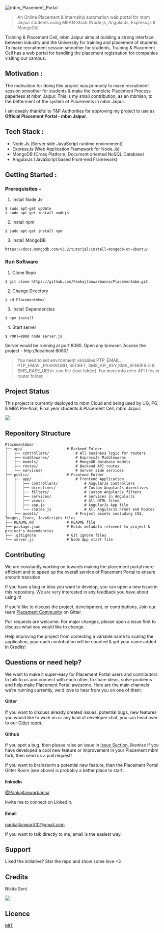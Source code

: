  ![mbm_Placement_Portal](./public/assets/images/github-mbm-placement-portal.png)
> An Online Placement & Internship automation web portal for mbm Jaipur students using MEAN Stack (Node.js, AngularJs, Express.js & MongoDb)

Training & Placement Cell, mbm Jaipur aims at building a strong interface between industry and the University for training and placement of students. To make recruitment session smoother for students, Training & Placement Cell has a web portal for handling the placement registration for companies visiting our campus.

## Motivation :
The motivation for doing this project was primarily to make recruitment session smoother for students & make the complete Placement Process paperless at mbm Jaipur. This is my small contribution, as an mbmian, to the betterment of the system of Placements in mbm Jaipur.

I am deeply thankful to T&P Authorities for approving my project to use as **Official Placement Portal - mbm Jaipur**.

## Tech Stack :
* Node.Js (Server side JavaScript runtime environment)
* ExpressJs (Web Application Framework for Node.Js)
* MongoDB (Cross Platform, Document oriented NoSQL Database)
* AngularJs (JavaScript based Front-end Framework)

## Getting Started :

### Prerequisites -

1. Install Node.Js
```
$ sudo apt-get update
$ sudo apt-get install nodejs
```
2. Install npm
```
$ sudo apt-get install npm
```
3. Install MongoDB
```
https://docs.mongodb.com/v3.2/tutorial/install-mongodb-on-ubuntu/
```
### Run Software

1. Clone Repo
```
$ git clone https://github.com/Pankajtanwarbanna/Placementmbm.git
```
2. Change Directory
```
$ cd Placementmbm/
```
3. Install Dependencies 
```
$ npm install
```
4. Start server
```
$ PORT=8080 node server.js
```

Server would be running at port 8080. Open any browser. Access the project - http://localhost:8080/

> You need to set environment variables PTP_EMAIL, PTP_EMAIL_PASSWORD, SECRET, SMS_API_KEY,SMS_SENDERID & SMS_BASE_URI in .env file (root folder). For more info refer API files in router folder.

## Project Status

This project is currently deployed to mbm Cloud and being used by UG, PG, & MBA Pre-final, Final year students & Placement Cell, mbm Jaipur.

<a href='http://placements.mbm.ac.in' target='_blank'>
    <img src="https://img.shields.io/badge/Project%20Status-Live-green"></a>
</a>

## Repository Structure 
   
    Placementmbm/
    ├── app/                    # Backend Folder
    │   ├── controllers/            # All business logic for routers
    │   ├── middlewares/            # ExpressJs Middlewares
    │   ├── models/                 # MongoDB database models
    │   ├── routes/                 # Backend API routes
    │   └── services/               # Server side services 
    ├── public/                 # Frontend Folder
    │   ├── app/                    # Frontend Application
    │   │   ├── controllers/            # AngularJs Controllers
    │   │   ├── directives/             # Custom AngularJs directives 
    │   │   ├── filters/                # Custom AngularJs filters
    │   │   ├── services/               # Services in AngularJs
    │   │   ├── views/                  # All HTML files
    │   │   ├── app.js                  # AngularJs App file
    │   │   └── routes.js               # All AngularJs Front end Routes 
    │   └── assets/                 # Project assets including CSS, Images, Icons, JavaScripts files
    ├── README.md               # README file
    ├── package.json            # Holds metadata relevent to project & project's dependencies 
    ├── .gitignore              # Git ignore files 
    └── server.js               # Node App start file


## Contributing
We are constantly working on towards making the placement portal more efficient and to speed up the overall service of Placement Portal to ensure smooth transition.

If you have a bug or idea you want to develop, you can open a new issue in this repository. We are very interested in any feedback you have about using it!

If you'd like to discuss the project, development, or contributions, Join our team [Placement Community](https://gitter.im/Placementmbm/community) on Gitter.

Pull requests are welcome. For major changes, please open a issue first to discuss what you would like to change.

Help improving the project from correcting a variable name to scaling the application, your each contribution will be counted & get your name added in Credits!

## Questions or need help?

We want to make it super-easy for Placement Portal users and contributors to talk to us and connect with each other, to share ideas, solve problems and help make Placement Portal awesome. Here are the main channels we're running currently, we'd love to hear from you on one of them:

#### Gitter
If you want to discuss already created issues, potential bugs, new features you would like to work on or any kind of developer chat, you can head over to our [Gitter room](https://gitter.im/Placementmbm/community).

#### Github
If you spot a bug, then please raise an issue in [Issue Section](https://github.com/Pankajtanwarbanna/Placementmbm/issues), likewise if you have developed a cool new feature or improvement in your Placement mbm fork, then send us a pull request!

If you want to brainstorm a potential new feature, then the Placement Portal Gitter Room (see above) is probably a better place to start.

#### linkedIn 

[@Pankajtanwarbanna](https://www.linkedin.com/in/pankajtanwarbanna/)

Invite me to connect on LinkedIn.

#### Email 

[pankajtanwar510@gmail.com](mailto:bhargavamitanshu3@gmail.com)

If you want to talk directly to me, email is the easiest way.

## Support

Liked the initiative? Star the repo and show some love <3

## Credits
Nikita Soni

<a href="https://github.com/pankajtanwarbanna/Placementmbm/graphs/contributors">
  <img src="https://contributors-img.web.app/image?repo=pankajtanwarbanna/Placementmbm" />
</a>

## Licence
[MIT](https://choosealicense.com/licenses/mit/) 
